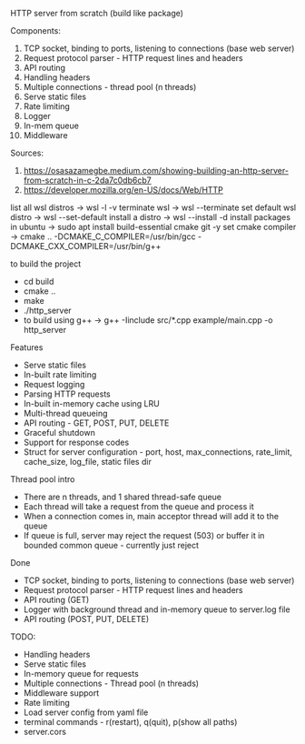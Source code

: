 HTTP server from scratch
(build like package)

Components:
1. TCP socket, binding to ports, listening to connections (base web server)
2. Request protocol parser - HTTP request lines and headers
3. API routing 
4. Handling headers
5. Multiple connections - thread pool (n threads) 
6. Serve static files
7. Rate limiting
8. Logger
9. In-mem queue
10. Middleware 

Sources: 
1. https://osasazamegbe.medium.com/showing-building-an-http-server-from-scratch-in-c-2da7c0db6cb7
2. https://developer.mozilla.org/en-US/docs/Web/HTTP

list all wsl distros -> wsl -l -v
terminate wsl -> wsl --terminate <distro>
set default wsl distro -> wsl --set-default <distro>
install a distro -> wsl --install -d <distro>
install packages in ubuntu -> sudo apt install build-essential cmake git -y
set cmake compiler -> cmake .. -DCMAKE_C_COMPILER=/usr/bin/gcc -DCMAKE_CXX_COMPILER=/usr/bin/g++

to build the project
- cd build
- cmake ..
- make
- ./http_server
- to build using g++ -> g++ -Iinclude src/*.cpp example/main.cpp -o http_server

Features
- Serve static files
- In-built rate limiting
- Request logging 
- Parsing HTTP requests
- In-built in-memory cache using LRU
- Multi-thread queueing
- API routing - GET, POST, PUT, DELETE
- Graceful shutdown
- Support for response codes
- Struct for server configuration - port, host, max_connections, rate_limit, cache_size, log_file, static files dir

Thread pool intro
- There are n threads, and 1 shared thread-safe queue
- Each thread will take a request from the queue and process it
- When a connection comes in, main acceptor thread will add it to the queue
- If queue is full, server may reject the request (503) or buffer it in bounded common queue - currently just reject

Done
- TCP socket, binding to ports, listening to connections (base web server)
- Request protocol parser - HTTP request lines and headers
- API routing (GET)
- Logger with background thread and in-memory queue to server.log file
- API routing (POST, PUT, DELETE)

TODO:
- Handling headers
- Serve static files
- In-memory queue for requests
- Multiple connections - Thread pool (n threads)
- Middleware support
- Rate limiting
- Load server config from yaml file
- terminal commands - r(restart), q(quit), p(show all paths)
- server.cors
